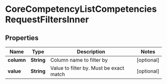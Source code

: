 

# CoreCompetencyListCompetenciesRequestFiltersInner


## Properties

| Name | Type | Description | Notes |
|------------ | ------------- | ------------- | -------------|
|**column** | **String** | Column name to filter by |  [optional] |
|**value** | **String** | Value to filter by. Must be exact match |  [optional] |



